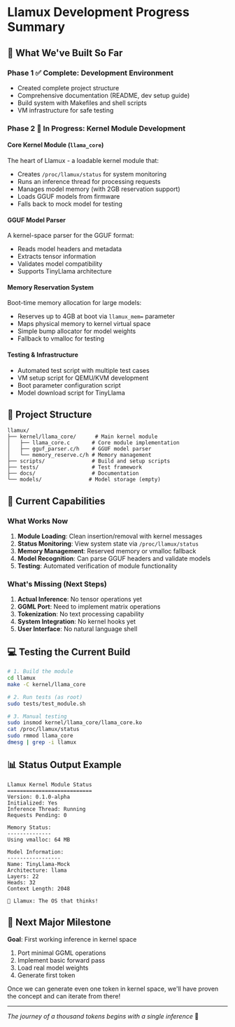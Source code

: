 # Llamux Development Progress Summary

## 🦙 What We've Built So Far

### Phase 1 ✅ Complete: Development Environment
- Created complete project structure
- Comprehensive documentation (README, dev setup guide)
- Build system with Makefiles and shell scripts
- VM infrastructure for safe testing

### Phase 2 🔄 In Progress: Kernel Module Development

#### Core Kernel Module (`llama_core`)
The heart of Llamux - a loadable kernel module that:
- Creates `/proc/llamux/status` for system monitoring
- Runs an inference thread for processing requests
- Manages model memory (with 2GB reservation support)
- Loads GGUF models from firmware
- Falls back to mock model for testing

#### GGUF Model Parser
A kernel-space parser for the GGUF format:
- Reads model headers and metadata
- Extracts tensor information
- Validates model compatibility
- Supports TinyLlama architecture

#### Memory Reservation System
Boot-time memory allocation for large models:
- Reserves up to 4GB at boot via `llamux_mem=` parameter
- Maps physical memory to kernel virtual space
- Simple bump allocator for model weights
- Fallback to vmalloc for testing

#### Testing & Infrastructure
- Automated test script with multiple test cases
- VM setup script for QEMU/KVM development
- Boot parameter configuration script
- Model download script for TinyLlama

## 📁 Project Structure
```
llamux/
├── kernel/llama_core/      # Main kernel module
│   ├── llama_core.c       # Core module implementation
│   ├── gguf_parser.c/h    # GGUF model parser
│   └── memory_reserve.c/h # Memory management
├── scripts/               # Build and setup scripts
├── tests/                 # Test framework
├── docs/                  # Documentation
└── models/               # Model storage (empty)
```

## 🚀 Current Capabilities

### What Works Now
1. **Module Loading**: Clean insertion/removal with kernel messages
2. **Status Monitoring**: View system state via `/proc/llamux/status`
3. **Memory Management**: Reserved memory or vmalloc fallback
4. **Model Recognition**: Can parse GGUF headers and validate models
5. **Testing**: Automated verification of module functionality

### What's Missing (Next Steps)
1. **Actual Inference**: No tensor operations yet
2. **GGML Port**: Need to implement matrix operations
3. **Tokenization**: No text processing capability
4. **System Integration**: No kernel hooks yet
5. **User Interface**: No natural language shell

## 💻 Testing the Current Build

```bash
# 1. Build the module
cd llamux
make -C kernel/llama_core

# 2. Run tests (as root)
sudo tests/test_module.sh

# 3. Manual testing
sudo insmod kernel/llama_core/llama_core.ko
cat /proc/llamux/status
sudo rmmod llama_core
dmesg | grep -i llamux
```

## 📊 Status Output Example
```
Llamux Kernel Module Status
===========================
Version: 0.1.0-alpha
Initialized: Yes
Inference Thread: Running
Requests Pending: 0

Memory Status:
--------------
Using vmalloc: 64 MB

Model Information:
-----------------
Name: TinyLlama-Mock
Architecture: llama
Layers: 22
Heads: 32
Context Length: 2048

🦙 Llamux: The OS that thinks!
```

## 🎯 Next Major Milestone

**Goal**: First working inference in kernel space
1. Port minimal GGML operations
2. Implement basic forward pass
3. Load real model weights
4. Generate first token

Once we can generate even one token in kernel space, we'll have proven the concept and can iterate from there!

---
*The journey of a thousand tokens begins with a single inference* 🦙